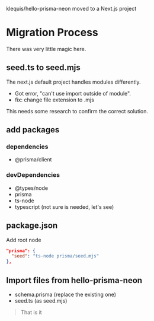 klequis/hello-prisma-neon moved to a Next.js project

# Migration Process

There was very little magic here.

## seed.ts to seed.mjs

The next.js default project handles modules differently.

- Got error, "can't use import outside of module".
- fix: change file extension to .mjs

This needs some research to confirm the correct solution.

## add packages

### dependencies

- @prisma/client

### devDependencies

- @types/node
- prisma
- ts-node
- typescript (not sure is needed, let's see)

## package.json

Add root node

```json
"prisma": {
  "seed": "ts-node prisma/seed.mjs"
},
```

## Import files from hello-prisma-neon

- schema.prisma (replace the existing one)
- seed.ts (as seed.mjs)

> That is it
